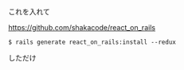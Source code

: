 これを入れて

https://github.com/shakacode/react_on_rails

```
$ rails generate react_on_rails:install --redux
```

しただけ
